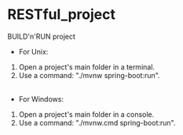 # RESTful_project

BUILD'n'RUN project<br/>
- For Unix:<br/>
1) Open a project's main folder in a terminal.<br/>
2) Use a command: "./mvnw spring-boot:run".
<br/><br/>

- For Windows:<br/>
1) Open a project's main folder in a console.<br/>
2) Use a command: "./mvnw.cmd spring-boot:run".